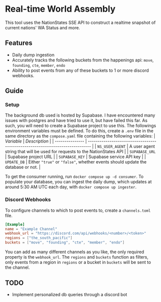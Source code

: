 # Real-time World Assembly
This tool uses the NationStates SSE API to construct a realtime snapshot of current nations' WA Status and more.
## Features
- Daily dump ingestion
- Accurately tracks the following buckets from the happenings api: `move`, `founding`, `cte`, `member`, `endo`
- Ability to post events from any of these buckets to 1 or more discord webhooks.
## Guide
### Setup
The background db used is hosted by Supabase. I have encountered many issues with postgres and have tried to use it, but have failed this far. As such, you will need to create a Supabase project to use this.
The followings environment variables must be defined. To do this, create a `.env` file in the same directory as the `compose.yaml` file containing the following variables:
| *Variable*      | *Description*                                                                   |
| --------------- | ------------------------------------------------------------------------------- |
| `NS_USER_AGENT` | A user agent string that will be used for requests to the NationStates API      |
| `SUPABASE_URL`  | Supabase project URL                                                            |
| `SUPABASE_KEY`  | Supabase service API key                                                        |
| `UPDATE_DB`     | Either `"true"` or `"false"`, whether events should update the database or not. |

To get the consumer running, run `docker compose up -d consumer`. To populate your database, you can ingest the daily dump, which updates at around 5:30 AM UTC each day, with `docker compose up ingester`.
### Discord Webhooks
To configure channels to which to post events to, create a `channels.toml` file.
```toml
[Example]
name = "Example Channel"
webhook_url = "https://discord.com/api/webhooks/<number>/<token>"
regions = ["the_south_pacific"]
buckets = ["move", "founding", "cte", "member", "endo"]
```
You can add as many different channels as you like, the only required property is the `webhook_url`. The `regions` and `buckets` function as filters, only events from a region in `regions` or a bucket in `buckets` will be sent to the channel.
## TODO
- Implement personalized db queries through a discord bot
